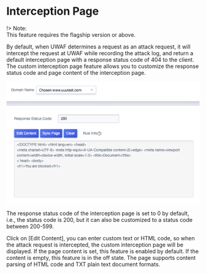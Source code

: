 # Interception Page

!> Note:  
This feature requires the flagship version or above.

By default, when UWAF determines a request as an attack request, it will intercept the request at UWAF while recording the attack log, and return a default interception page with a response status code of 404 to the client. The custom interception page feature allows you to customize the response status code and page content of the interception page.

![](/images/intercept_page-get_rule.png)

The response status code of the interception page is set to 0 by default, i.e., the status code is 200, but it can also be customized to a status code between 200-599.

Click on [Edit Content], you can enter custom text or HTML code, so when the attack request is intercepted, the custom interception page will be displayed. If the page content is set, this feature is enabled by default. If the content is empty, this feature is in the off state. The page supports content parsing of HTML code and TXT plain text document formats.
